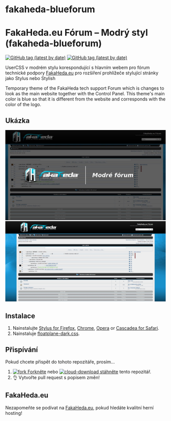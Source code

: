 # fakaheda-blueforum


# FakaHeda.eu Fórum – Modrý styl (fakaheda-blueforum)
[![GitHub tag (latest by date)](https://img.shields.io/github/v/tag/nejento/fakaheda-blueforum?label=version)](https://raw.githubusercontent.com/nejento/fakaheda-blueforum/main/fakaheda-blueforum.user.css)
[![GitHub tag (latest by date)](https://img.shields.io/badge/install-UserCSS-blueviolet)](https://raw.githubusercontent.com/nejento/fakaheda-blueforum/main/fakaheda-blueforum.user.css)

UserCSS v modrém stylu korespondující s hlavním webem pro fórum technické podpory [FakaHeda.eu](https://forum.fakaheda.eu) pro rozšíření prohlížeče stylující stránky jako Stylus nebo Stylish 

Temporary theme of the FakaHeda tech support Forum which is changes to look as the main website together with the Control Panel. This theme's main color is blue so that it is different from the website and corresponds with the color of the logo.

## Ukázka

![Preview of dark Floatplane on video view](./images/logo.jpg)
![Preview of dark Floatplane on main view](./images/blue.jpg)

## Instalace

1. Nainstalujte [Stylus for Firefox](https://addons.mozilla.org/en-US/firefox/addon/styl-us/), [Chrome](https://chrome.google.com/webstore/detail/stylus/clngdbkpkpeebahjckkjfobafhncgmne), [Opera](https://addons.opera.com/en-gb/extensions/details/stylus/) or [Cascadea for Safari](https://cascadea.app/).
2. Nainstaluje [floatplane-dark.css](https://raw.githubusercontent.com/nejento/fakaheda-blueforum/main/fakaheda-blueforum.user.css).

## Přispívání

Pokud chcete přispět do tohoto repozitáře, prosím…

1. [![fork](https://user-images.githubusercontent.com/136959/42383736-c4cb0db8-80fd-11e8-91ca-12bae108bccc.png) Forkněte](https://github.com/nejento/fakaheda-blueforum/main//fork) nebo [![cloud-download](https://user-images.githubusercontent.com/136959/42401932-9ee9cae0-813d-11e8-8691-16e29a85d3b9.png) stáhněte](https://github.com/nejento/fakaheda-blueforum/main/archive/master.zip) tento repozitář.
1. 👌 Vytvořte pull request s popisem změn!

## FakaHeda.eu
Nezapomeňte se podívat na [FakaHeda.eu](https://forum.fakaheda.eu), pokud hledáte kvalitní herní hosting! 
